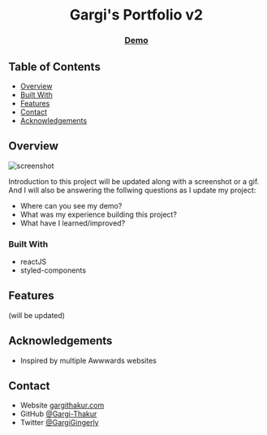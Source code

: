 <h1 align="center">Gargi's Portfolio v2</h1>

<div align="center">
  <h3>
    <a href="https://{your-demo-link.your-domain}">
      Demo
    </a>
    <!-- <span> | </span>
    <a href="https://devchallenges.io/challenges/wBunSb7FPrIepJZAg0sY">
      Challenge
    </a> -->
  </h3>
</div>

<!-- TABLE OF CONTENTS -->

## Table of Contents

- [Overview](#overview)
- [Built With](#built-with)
- [Features](#features)
- [Contact](#contact)
- [Acknowledgements](#acknowledgements)

<!-- OVERVIEW -->

## Overview

![screenshot](https://user-images.githubusercontent.com/16707738/92399059-5716eb00-f132-11ea-8b14-bcacdc8ec97b.png)

Introduction to this project will be updated along with a screenshot or a gif. And I will also be answering the follwing questions as I update my project:

- Where can you see my demo?
- What was my experience building this project?
- What have I learned/improved?

### Built With

<!-- This section should list any major frameworks that you built your project using. Here are a few examples.-->

- reactJS
- styled-components

## Features

<!-- List the features of your application -->
(will be updated) 

## Acknowledgements

- Inspired by multiple Awwwards websites 

## Contact

- Website [gargithakur.com](https://{web-site-link})
- GitHub [@Gargi-Thakur](https://{github.com/Gargi-Thakur})
- Twitter [@GargiGingerly](https://{twitter.com/GargiGingerly})
